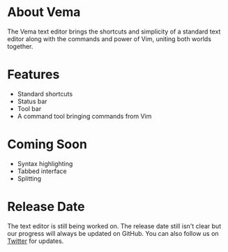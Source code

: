 # About Vema

The Vema text editor brings the shortcuts and simplicity of a standard text editor along with the commands and power of Vim, uniting both worlds together.

# Features

* Standard shortcuts
* Status bar
* Tool bar
* A command tool bringing commands from Vim

# Coming Soon

* Syntax highlighting
* Tabbed interface
* Splitting

# Release Date

The text editor is still being worked on. The release date still isn't clear but our progress will always be updated on GitHub. You can also follow us on [Twitter](https://twitter.com/vema_editor) for updates.
